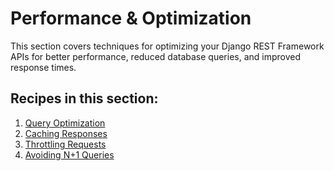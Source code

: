 # Performance & Optimization

This section covers techniques for optimizing your Django REST Framework APIs for better performance, reduced database queries, and improved response times.

## Recipes in this section:

1. [Query Optimization](01-query-optimization.md)
2. [Caching Responses](02-caching-responses.md)
3. [Throttling Requests](03-throttling.md)
4. [Avoiding N+1 Queries](04-avoiding-n-plus-1.md)
